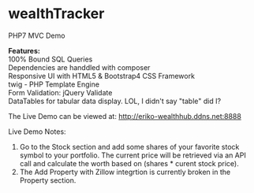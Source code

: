 # wealthTracker
PHP7 MVC Demo

<b>Features:</b>
<br>100% Bound SQL Queries
<br>Dependencies are handdled with composer
<br>Responsive UI with HTML5 & Bootstrap4 CSS Framework
<br>twig - PHP Template Engine
<br>Form Validation: jQuery Validate
<br>DataTables for tabular data display.  LOL, I didn't say "table" did I?



The Live Demo can be viewed at: http://eriko-wealthhub.ddns.net:8888

Live Demo Notes: 
1. Go to the Stock section and add some shares of your favorite stock symbol to your portfolio. 
   The current price will be retrieved via an API call and calculate the worth based on (shares * curent stock price).
2. The Add Property with Zillow integrtion is currently broken in the Property section.
